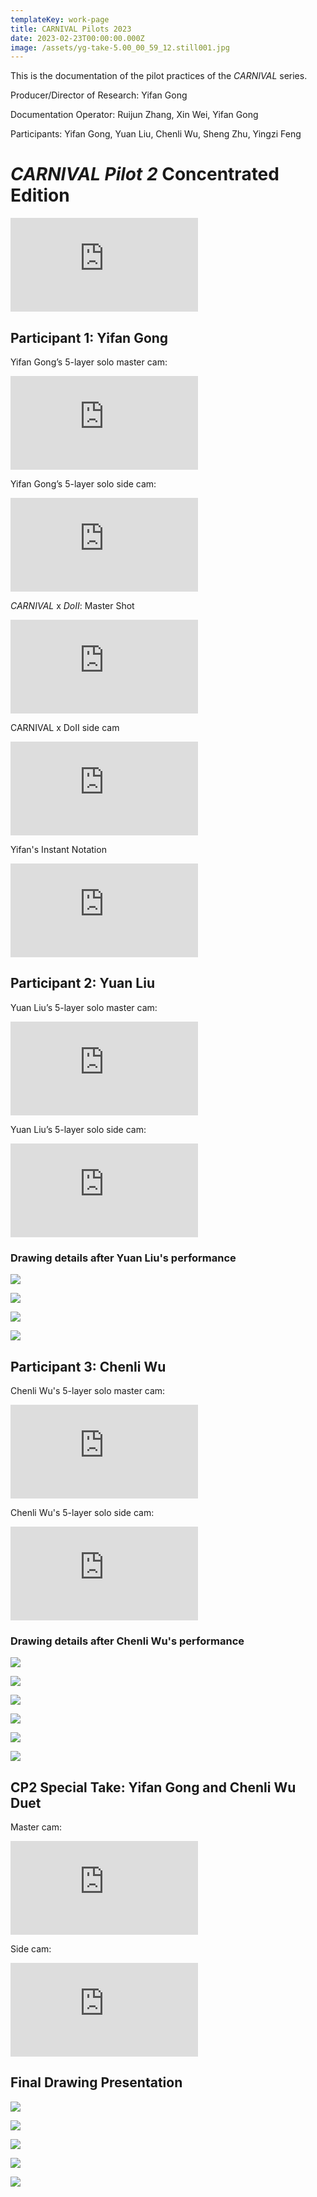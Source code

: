```yaml
---
templateKey: work-page
title: CARNIVAL Pilots 2023
date: 2023-02-23T00:00:00.000Z
image: /assets/yg-take-5.00_00_59_12.still001.jpg
---
```

<div class="lines-1"></div>

T﻿his is the documentation of the pilot practices of the *CARNIVAL* series. 

Producer/Director of Research:
Yifan Gong

Documentation Operator:
Ruijun Zhang, Xin Wei, Yifan Gong

Participants: Yifan Gong, Yuan Liu, Chenli Wu, Sheng Zhu, Yingzi Feng

<div class="lines-1"></div>

# *CARNIVAL Pilot 2* Concentrated Edition

<div class="video-container"><iframe src="https://www.youtube.com/embed/WIlGI2GUHz8" class="video" frameborder="0" allow="accelerometer; autoplay; encrypted-media; gyroscope; picture-in-picture" allowfullscreen></iframe></div>

<div class="lines-1"></div>

## Participant 1: Yifan Gong

Yifan Gong’s 5-layer solo master cam:

<div class="video-container"><iframe src="https://www.youtube.com/embed/8KdXT2xBujA" class="video" frameborder="0" allow="accelerometer; autoplay; encrypted-media; gyroscope; picture-in-picture" allowfullscreen></iframe></div>

 Yifan Gong’s 5-layer solo side cam:

<div class="video-container"><iframe src="https://www.youtube.com/embed/DvB1hJiCJxw" class="video" frameborder="0" allow="accelerometer; autoplay; encrypted-media; gyroscope; picture-in-picture" allowfullscreen></iframe></div>

*CARNIVAL*﻿ x *DoII*: Master Shot

<div class="video-container"><iframe src="https://www.youtube.com/embed/ZNj4Ic91KOs" class="video" frameborder="0" allow="accelerometer; autoplay; encrypted-media; gyroscope; picture-in-picture" allowfullscreen></iframe></div>

CARNIVAL﻿ x DoII side cam

<div class="video-container"><iframe src="https://www.youtube.com/embed/1W4rduB-3y4" class="video" frameborder="0" allow="accelerometer; autoplay; encrypted-media; gyroscope; picture-in-picture" allowfullscreen></iframe></div>

Yifan's Instant Notation

<div class="video-container"><iframe src="https://www.youtube.com/embed/Y0Mzp4qePbQ" class="video" frameborder="0" allow="accelerometer; autoplay; encrypted-media; gyroscope; picture-in-picture" allowfullscreen></iframe></div>

## Participant 2: Yuan Liu

Yuan Liu’s 5-layer solo master cam:

<div class="video-container"><iframe src="https://www.youtube.com/embed/ovinyGm8AnA" class="video" frameborder="0" allow="accelerometer; autoplay; encrypted-media; gyroscope; picture-in-picture" allowfullscreen></iframe></div>

Yuan Liu’s 5-layer solo side cam:

<div class="video-container"><iframe src="https://www.youtube.com/embed/cPkQrw98u8E" class="video" frameborder="0" allow="accelerometer; autoplay; encrypted-media; gyroscope; picture-in-picture" allowfullscreen></iframe></div>

### D﻿rawing details after Yuan Liu's performance

![](/assets/正面.jpg)

![](/assets/细节.jpg)

![](/assets/左侧细节-2-.jpg)

![](/assets/右侧细节.jpg)

## Participant 3: Chenli Wu

C﻿henli Wu's 5-layer solo master cam:

<div class="video-container"><iframe src="https://www.youtube.com/embed/luuC9ZGrp3Y" class="video" frameborder="0" allow="accelerometer; autoplay; encrypted-media; gyroscope; picture-in-picture" allowfullscreen></iframe></div>

C﻿henli Wu's 5-layer solo side cam: 

<div class="video-container"><iframe src="https://www.youtube.com/embed/qgmhkfas5jc" class="video" frameborder="0" allow="accelerometer; autoplay; encrypted-media; gyroscope; picture-in-picture" allowfullscreen></iframe></div>

### D﻿rawing details after Chenli Wu's performance

![](/assets/左侧细节.jpg)

![](/assets/中部.jpg)

![](/assets/cw右侧细节.jpg)

![](/assets/细节1.jpg)

![](/assets/细节2.jpg)

![](/assets/细节3.jpg)

## CP﻿2 Special Take: Yifan Gong and Chenli Wu Duet

M﻿aster cam:

<div class="video-container"><iframe src="https://www.youtube.com/embed/_JMpMimE5-w" class="video" frameborder="0" allow="accelerometer; autoplay; encrypted-media; gyroscope; picture-in-picture" allowfullscreen></iframe></div>

S﻿ide cam:

<div class="video-container"><iframe src="https://www.youtube.com/embed/FaTRp8l0xQE" class="video" frameborder="0" allow="accelerometer; autoplay; encrypted-media; gyroscope; picture-in-picture" allowfullscreen></iframe></div>

## F﻿inal Drawing Presentation

![](/assets/f全图.jpg)

![](/assets/f左边细节.jpg)

![](/assets/f右侧细节2.jpg)

![](/assets/f中部细节.jpg)

![](/assets/f中部细节2.jpg)
